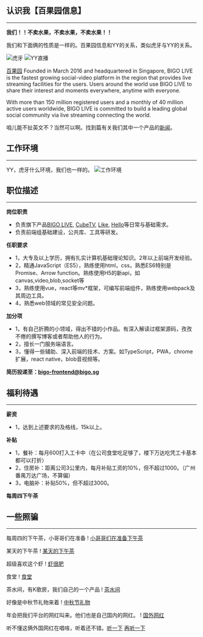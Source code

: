 ## 认识我【百果园信息】 ##
------
**我们！！不卖水果，不卖水果，不卖水果！！**

我们和下面俩的性质是一样的。百果园信息和YY的关系，类似虎牙与YY的关系。

![虎牙](https://a.msstatic.com/huya/main/img/logo.png)  ![YY直播](http://yyweb.yystatic.com/mobile/images/components/w-head/images/icon-logo-3ce539b97d.png?v=20170916001)

[百果园](https://www.linkedin.com/company/bigo-technology-pte.-ltd./) 
Founded in March 2016 and headquartered in Singapore, BIGO LIVE is the fastest growing social-video platform in the region that provides live streaming facilities for the users. Users around the world use BIGO LIVE to share their interest and moments everywhere, anytime with everyone. 

With more than 150 million registered users and a monthly of 40 million active users worldwide, BIGO LIVE is committed to build a leading global social community via live streaming connecting the world.

咱儿能不扯英文不？当然可以啊。找到篇有关我们其中一个产品的[新闻](http://itech.ifeng.com/44830685/news.shtml?&back)。

## 工作环境 ##
-------
YY，虎牙什么环境，我们也一样的。
![工作环境](https://media.licdn.com/dms/image/C4E09AQFtBl7TiDwaww/company-photo_900_600/0?e=2159024400&v=alpha&t=ZkBbEXmtiwKMk2ICsd-pLGeXsvx3lyVlVAMY7Lionv8)

## 职位描述 ##
------
**岗位职责**
- 负责旗下产品[BIGO LIVE](https://www.bigo.tv/), [CubeTV](https://www.cubetv.sg), [Like](https://like.video/), [Hello](https://hello.yy.com/)等日常与基础需求。
- 负责前端组基础建设，公共库、工具等研发。

**任职要求**
- 1，大专及以上学历，拥有扎实计算机基础理论知识。2年以上前端开发经验。
- 2，精通JavaScript（ES5），熟练使用html，css，熟悉ES6特别是Promise、Arrow function。熟练使用H5的新api，如canvas,video,blob,socket等
- 3，熟练使用vue，react等mv\*框架，可编写前端组件，熟练使用webpack及其周边工具。
- 4，熟悉web领域的常见安全问题。

**加分项**
- 1，有自己折腾的小领域，得出不错的小作品。有深入解读过框架源码，孜孜不倦的撰写博客或者帮助他人的行为。
- 2，擅长一门服务端语言。
- 3，懂得一些辅助、深入前端的技术、方案。如TypeScript，PWA，chrome扩展，react native，blob音视频等。

**简历投递至：bigo-frontend@bigo.sg**

## 福利待遇 ##
-------
**薪资**
- 1，达到上述要求的及格线，15k以上。

**补贴**
- 1，餐补：每月600打入工卡中（在公司食堂吃足够了，楼下万达吃凭工卡基本都可以打折）
- 2，住房补：距离公司3公里内，每月补贴工资的10%，但不超过1000。（广州番禺万达广场，不算偏）
- 3，电脑补：补贴50%，但不超过3000。

**每周四下午茶**

## 一些照骗 ##
-------
每周四的下午茶，小哥哥们在准备
! [小哥哥们在准备下午茶](https://raw.githubusercontent.com/roudao/same-test/master/p7.jpg)

某天的下午茶
! [某天的下午茶](https://raw.githubusercontent.com/roudao/same-test/master/p3.jpg)

超级喜欢这个虾
! [虾很肥](https://raw.githubusercontent.com/roudao/same-test/master/p1.jpg)

食堂
! [食堂](https://raw.githubusercontent.com/roudao/same-test/master/p8.jpg)

茶水间，有K歌房，我们自己的一个产品
! [茶水间](https://raw.githubusercontent.com/roudao/same-test/master/p1.jpg)

好像是中秋节礼物来着
! [中秋节礼物](https://raw.githubusercontent.com/roudao/same-test/master/p9.jpg)

年会把我们平台的网红叫来。他们也是自己国内的网红。
! [国外网红](https://raw.githubusercontent.com/roudao/same-test/master/p10.jpg)

听不懂这俩外国网红在唱啥，听着还不错。[听一下](https://raw.githubusercontent.com/roudao/same-test/master/WeChat_20180330201516.mp4) [再听一下](https://raw.githubusercontent.com/roudao/same-test/master/WeChat_20180330201528.mp4)



